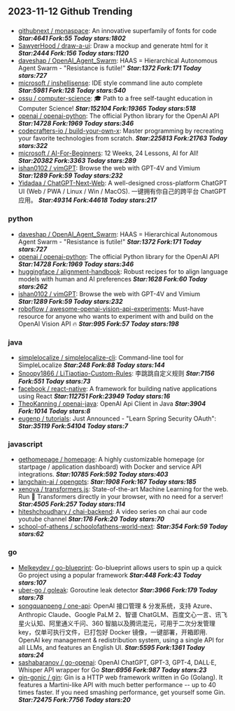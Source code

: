 ## 2023-11-12 Github Trending

### 
* [githubnext / monaspace](https://github.com/githubnext/monaspace): An innovative superfamily of fonts for code ***Star:4641 Fork:55 Today stars:1802***
* [SawyerHood / draw-a-ui](https://github.com/SawyerHood/draw-a-ui): Draw a mockup and generate html for it ***Star:2444 Fork:156 Today stars:1120***
* [daveshap / OpenAI_Agent_Swarm](https://github.com/daveshap/OpenAI_Agent_Swarm): HAAS = Hierarchical Autonomous Agent Swarm - "Resistance is futile!" ***Star:1372 Fork:171 Today stars:727***
* [microsoft / inshellisense](https://github.com/microsoft/inshellisense): IDE style command line auto complete ***Star:5981 Fork:128 Today stars:540***
* [ossu / computer-science](https://github.com/ossu/computer-science): 🎓 Path to a free self-taught education in Computer Science! ***Star:152104 Fork:19365 Today stars:518***
* [openai / openai-python](https://github.com/openai/openai-python): The official Python library for the OpenAI API ***Star:14728 Fork:1969 Today stars:346***
* [codecrafters-io / build-your-own-x](https://github.com/codecrafters-io/build-your-own-x): Master programming by recreating your favorite technologies from scratch. ***Star:225813 Fork:21763 Today stars:322***
* [microsoft / AI-For-Beginners](https://github.com/microsoft/AI-For-Beginners): 12 Weeks, 24 Lessons, AI for All! ***Star:20382 Fork:3363 Today stars:289***
* [ishan0102 / vimGPT](https://github.com/ishan0102/vimGPT): Browse the web with GPT-4V and Vimium ***Star:1289 Fork:59 Today stars:232***
* [Yidadaa / ChatGPT-Next-Web](https://github.com/Yidadaa/ChatGPT-Next-Web): A well-designed cross-platform ChatGPT UI (Web / PWA / Linux / Win / MacOS). 一键拥有你自己的跨平台 ChatGPT 应用。 ***Star:49314 Fork:44618 Today stars:217***

### python
* [daveshap / OpenAI_Agent_Swarm](https://github.com/daveshap/OpenAI_Agent_Swarm): HAAS = Hierarchical Autonomous Agent Swarm - "Resistance is futile!" ***Star:1372 Fork:171 Today stars:727***
* [openai / openai-python](https://github.com/openai/openai-python): The official Python library for the OpenAI API ***Star:14728 Fork:1969 Today stars:346***
* [huggingface / alignment-handbook](https://github.com/huggingface/alignment-handbook): Robust recipes for to align language models with human and AI preferences ***Star:1628 Fork:60 Today stars:262***
* [ishan0102 / vimGPT](https://github.com/ishan0102/vimGPT): Browse the web with GPT-4V and Vimium ***Star:1289 Fork:59 Today stars:232***
* [roboflow / awesome-openai-vision-api-experiments](https://github.com/roboflow/awesome-openai-vision-api-experiments): Must-have resource for anyone who wants to experiment with and build on the OpenAI Vision API 🔥 ***Star:995 Fork:57 Today stars:198***

### java
* [simplelocalize / simplelocalize-cli](https://github.com/simplelocalize/simplelocalize-cli): Command-line tool for SimpleLocalize ***Star:248 Fork:88 Today stars:144***
* [Snoopy1866 / LiTiaotiao-Custom-Rules](https://github.com/Snoopy1866/LiTiaotiao-Custom-Rules): 李跳跳自定义规则 ***Star:7156 Fork:551 Today stars:73***
* [facebook / react-native](https://github.com/facebook/react-native): A framework for building native applications using React ***Star:112751 Fork:23949 Today stars:16***
* [TheoKanning / openai-java](https://github.com/TheoKanning/openai-java): OpenAI Api Client in Java ***Star:3904 Fork:1014 Today stars:8***
* [eugenp / tutorials](https://github.com/eugenp/tutorials): Just Announced - "Learn Spring Security OAuth": ***Star:35119 Fork:54104 Today stars:7***

### javascript
* [gethomepage / homepage](https://github.com/gethomepage/homepage): A highly customizable homepage (or startpage / application dashboard) with Docker and service API integrations. ***Star:10785 Fork:592 Today stars:403***
* [langchain-ai / opengpts](https://github.com/langchain-ai/opengpts):  ***Star:1908 Fork:167 Today stars:185***
* [xenova / transformers.js](https://github.com/xenova/transformers.js): State-of-the-art Machine Learning for the web. Run 🤗 Transformers directly in your browser, with no need for a server! ***Star:4505 Fork:257 Today stars:114***
* [hiteshchoudhary / chai-backend](https://github.com/hiteshchoudhary/chai-backend): A video series on chai aur code youtube channel ***Star:176 Fork:20 Today stars:70***
* [school-of-athens / schoolofathens-world-next](https://github.com/school-of-athens/schoolofathens-world-next):  ***Star:354 Fork:59 Today stars:62***

### go
* [Melkeydev / go-blueprint](https://github.com/Melkeydev/go-blueprint): Go-blueprint allows users to spin up a quick Go project using a popular framework ***Star:448 Fork:43 Today stars:107***
* [uber-go / goleak](https://github.com/uber-go/goleak): Goroutine leak detector ***Star:3966 Fork:179 Today stars:78***
* [songquanpeng / one-api](https://github.com/songquanpeng/one-api): OpenAI 接口管理 & 分发系统，支持 Azure、Anthropic Claude、Google PaLM 2、智谱 ChatGLM、百度文心一言、讯飞星火认知、阿里通义千问、360 智脑以及腾讯混元，可用于二次分发管理 key，仅单可执行文件，已打包好 Docker 镜像，一键部署，开箱即用. OpenAI key management & redistribution system, using a single API for all LLMs, and features an English UI. ***Star:5595 Fork:1361 Today stars:24***
* [sashabaranov / go-openai](https://github.com/sashabaranov/go-openai): OpenAI ChatGPT, GPT-3, GPT-4, DALL·E, Whisper API wrapper for Go ***Star:6956 Fork:987 Today stars:23***
* [gin-gonic / gin](https://github.com/gin-gonic/gin): Gin is a HTTP web framework written in Go (Golang). It features a Martini-like API with much better performance -- up to 40 times faster. If you need smashing performance, get yourself some Gin. ***Star:72475 Fork:7756 Today stars:20***
